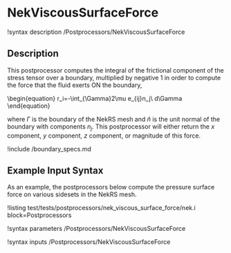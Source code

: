 # NekViscousSurfaceForce

!syntax description /Postprocessors/NekViscousSurfaceForce

## Description

This postprocessor computes the integral of the frictional component of the
stress tensor over a boundary, multiplied by negative 1 in order to compute
the force that the fluid exerts ON the boundary,

\begin{equation}
r_i=-\int_{\Gamma}2\mu e_{ij}n_j\ d\Gamma
\end{equation}

where $\Gamma$ is the boundary of the NekRS mesh and
$\hat{n}$ is the unit normal of the boundary with components $n_j$.
This postprocessor will either return the $x$ component, $y$ component,
$z$ component, or magnitude of this force.

!include /boundary_specs.md

## Example Input Syntax

As an example, the postprocessors below compute the pressure surface force
on various sidesets in the NekRS mesh.

!listing test/tests/postprocessors/nek_viscous_surface_force/nek.i
  block=Postprocessors

!syntax parameters /Postprocessors/NekViscousSurfaceForce

!syntax inputs /Postprocessors/NekViscousSurfaceForce
